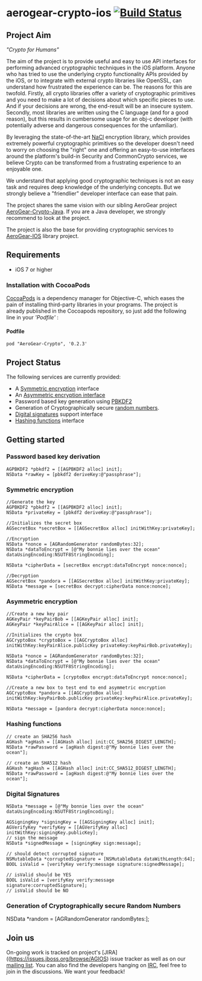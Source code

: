 # aerogear-crypto-ios [![Build Status](https://travis-ci.org/aerogear/aerogear-crypto-ios.png)](https://travis-ci.org/aerogear/aerogear-crypto-ios)

## Project Aim
_"Crypto for Humans"_

The aim of the project is to provide useful and easy to use API interfaces for performing advanced cryptographic techniques in the iOS platform. Anyone who has tried to use the underlying crypto functionality APIs provided by the iOS, or to integrate with external crypto libraries like OpenSSL, can understand how frustrated the experience can be. The reasons for this are twofold. Firstly, all crypto libraries offer a variety of cryptographic primitives and you need to make a lot of decisions about which specific pieces to use. And if your decisions are wrong, the end-result will be an insecure system. Secondly, most libraries are written using the C language (and for a good reason), but this results in cumbersome usage for an obj-c developer (with potentially adverse and dangerous consequences for the unfamiliar). 

By leveraging the state-of-the-art [NaCl](http://nacl.cr.yp.to) encryption library, which provides extremely powerful cryptographic primitives so the developer doesn't need to worry on choosing the "right" one and offering an easy-to-use interfaces around the platform's build-in Security and CommonCrypto services, we believe Crypto can be transformed from a frustrating experience to an enjoyable one.

We understand that applying good cryptographic techniques is not an easy task and requires deep knowledge of the underlying concepts. But we strongly believe a "friendlier" developer interface can ease that pain.

The project shares the same vision with our sibling AeroGear project [AeroGear-Crypto-Java](https://github.com/aerogear/aerogear-crypto-java). If you are a Java developer, we strongly recommend to look at the project. 

The project is also the base for providing cryptographic services to [AeroGear-IOS](http://www.aerogear.org) library project.

## Requirements

* iOS 7 or higher

### Installation with CocoaPods

[CocoaPods](http://cocoapods.org) is a dependency manager for Objective-C, which eases the pain of installing third-party libraries in your programs. The project is already published in the Cocoapods repository, so just add the following line in your _'Podfile'_ :

#### Podfile

```
pod "AeroGear-Crypto", '0.2.3'
```

## Project Status
The following services are currently provided:

* A [Symmetric encryption](http://nacl.cr.yp.to/secretbox.html) interface
* An [Asymmetric encryption interface](http://nacl.cr.yp.to/box.html)
* Password based key generation using [PBKDF2](http://en.wikipedia.org/wiki/PBKDF2)
* Generation of Cryptographically secure [random numbers](http://en.wikipedia.org/wiki/Cryptographically_secure_pseudorandom_number_generator).
* [Digital signatures](http://ed25519.cr.yp.to) support interface 
* [Hashing functions](http://csrc.nist.gov/publications/fips/fips180-4/fips-180-4.pdf) interface

## Getting started

### Password based key derivation

    AGPBKDF2 *pbkdf2 = [[AGPBKDF2 alloc] init];
    NSData *rawKey = [pbkdf2 deriveKey:@"passphrase"];

### Symmetric encryption

    //Generate the key
    AGPBKDF2 *pbkdf2 = [[AGPBKDF2 alloc] init];
    NSData *privateKey = [pbkdf2 deriveKey:@"passphrase"];

    //Initializes the secret box
    AGSecretBox *secretBox = [[AGSecretBox alloc] initWithKey:privateKey];

    //Encryption
    NSData *nonce = [AGRandomGenerator randomBytes:32];
    NSData *dataToEncrypt = [@"My bonnie lies over the ocean" dataUsingEncoding:NSUTF8StringEncoding];

    NSData *cipherData = [secretBox encrypt:dataToEncrypt nonce:nonce];

    //Decryption
    AGSecretBox *pandora = [[AGSecretBox alloc] initWithKey:privateKey];
    NSData *message = [secretBox decrypt:cipherData nonce:nonce];

### Asymmetric encryption

    //Create a new key pair
    AGKeyPair *keyPairBob = [[AGKeyPair alloc] init];
    AGKeyPair *keyPairAlice = [[AGKeyPair alloc] init];

    //Initializes the crypto box
    AGCryptoBox *cryptoBox = [[AGCryptoBox alloc] initWithKey:keyPairAlice.publicKey privateKey:keyPairBob.privateKey];

    NSData *nonce = [AGRandomGenerator randomBytes:32];
    NSData *dataToEncrypt = [@"My bonnie lies over the ocean" dataUsingEncoding:NSUTF8StringEncoding];

    NSData *cipherData = [cryptoBox encrypt:dataToEncrypt nonce:nonce];

    //Create a new box to test end to end asymmetric encryption
    AGCryptoBox *pandora = [[AGCryptoBox alloc] initWithKey:keyPairBob.publicKey privateKey:keyPairAlice.privateKey];

    NSData *message = [pandora decrypt:cipherData nonce:nonce];

### Hashing functions

    // create an SHA256 hash
    AGHash *agHash = [[AGHash alloc] init:CC_SHA256_DIGEST_LENGTH];
    NSData *rawPassword = [agHash digest:@"My bonnie lies over the ocean"];

    // create an SHA512 hash
    AGHash *agHash = [[AGHash alloc] init:CC_SHA512_DIGEST_LENGTH];
    NSData *rawPassword = [agHash digest:@"My bonnie lies over the ocean"];

### Digital Signatures

    NSData *message = [@"My bonnie lies over the ocean" dataUsingEncoding:NSUTF8StringEncoding];
    
    AGSigningKey *signingKey = [[AGSigningKey alloc] init];
    AGVerifyKey *verifyKey = [[AGVerifyKey alloc] initWithKey:signingKey.publicKey];
    // sign the message
    NSData *signedMessage = [signingKey sign:message];

    // should detect corrupted signature
    NSMutableData *corruptedSignature = [NSMutableData dataWithLength:64];
    BOOL isValid = [verifyKey verify:message signature:signedMessage];
   
    // isValid should be YES
    BOOL isValid = [verifyKey verify:message signature:corruptedSignature];
    // isValid should be NO

### Generation of Cryptographically secure Random Numbers
   NSData *random = [AGRandomGenerator randomBytes:<length>];
	

## Join us
On-going work is tracked on project's [JIRA]((https://issues.jboss.org/browse/AGIOS) issue tracker as well as on our [mailing list](https://lists.jboss.org/mailman/listinfo/aerogear-dev). You can also find the developers hanging on [IRC](irc://irc.freenode.net/aerogear), feel free to join in the discussions. We want your feedback!
